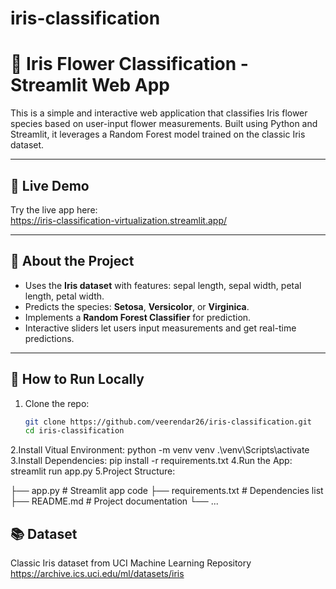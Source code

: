 # iris-classification
# 🌸 Iris Flower Classification - Streamlit Web App

This is a simple and interactive web application that classifies Iris flower species based on user-input flower measurements. Built using Python and Streamlit, it leverages a Random Forest model trained on the classic Iris dataset.

---

## 🔗 Live Demo

Try the live app here:  
https://iris-classification-virtualization.streamlit.app/

---

## 🧠 About the Project

- Uses the **Iris dataset** with features: sepal length, sepal width, petal length, petal width.
- Predicts the species: **Setosa**, **Versicolor**, or **Virginica**.
- Implements a **Random Forest Classifier** for prediction.
- Interactive sliders let users input measurements and get real-time predictions.

---

## 🚀 How to Run Locally

1. Clone the repo:
   ```bash
   git clone https://github.com/veerendar26/iris-classification.git
   cd iris-classification
2.Install Vitual Environment:
   python -m venv venv
   .\venv\Scripts\activate 
3.Install Dependencies:
   pip install -r requirements.txt
4.Run the App:
   streamlit run app.py
5.Project Structure:


├── app.py             # Streamlit app code
├── requirements.txt   # Dependencies list
├── README.md          # Project documentation
└── ...
## 📚 Dataset

Classic Iris dataset from UCI Machine Learning Repository
https://archive.ics.uci.edu/ml/datasets/iris






